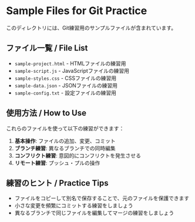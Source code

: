 # Sample Files for Git Practice

このディレクトリには、Git練習用のサンプルファイルが含まれています。

## ファイル一覧 / File List

- `sample-project.html` - HTMLファイルの練習用
- `sample-script.js` - JavaScriptファイルの練習用
- `sample-styles.css` - CSSファイルの練習用
- `sample-data.json` - JSONファイルの練習用
- `sample-config.txt` - 設定ファイルの練習用

## 使用方法 / How to Use

これらのファイルを使って以下の練習ができます：

1. **基本操作**: ファイルの追加、変更、コミット
2. **ブランチ練習**: 異なるブランチでの同時編集
3. **コンフリクト練習**: 意図的にコンフリクトを発生させる
4. **リモート練習**: プッシュ・プルの操作

## 練習のヒント / Practice Tips

- ファイルをコピーして別名で保存することで、元のファイルを保護できます
- 小さな変更を頻繁にコミットする練習をしましょう
- 異なるブランチで同じファイルを編集してマージの練習をしましょう